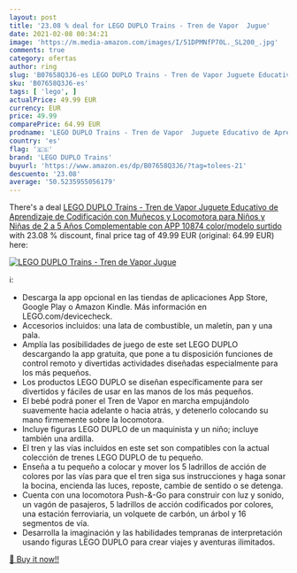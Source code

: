 ```yaml
---
layout: post
title: '23.08 % deal for LEGO DUPLO Trains - Tren de Vapor  Jugue'
date: 2021-02-08 00:34:21
image: 'https://m.media-amazon.com/images/I/51DPMNfP70L._SL200_.jpg'
comments: true
category: ofertas
author: ring
slug: 'B07658Q3J6-es LEGO DUPLO Trains - Tren de Vapor Juguete Educativo de...'
sku: 'B07658Q3J6-es'
tags: [ 'lego', ]
actualPrice: 49.99 EUR
currency: EUR
price: 49.99
comparePrice: 64.99 EUR
prodname: 'LEGO DUPLO Trains - Tren de Vapor  Juguete Educativo de Aprendizaje de Codificación con Muñecos y Locomotora para Niños y Niñas de 2 a 5 Años  Complementable con APP  10874    color/modelo surtido'
country: 'es'
flag: '🇪🇸'
brand: 'LEGO DUPLO Trains'
buyurl: 'https://www.amazon.es/dp/B07658Q3J6/?tag=tolees-21'
descuento: '23.08'
average: '50.5235955056179'
---
```


There's a deal [LEGO DUPLO Trains - Tren de Vapor  Juguete Educativo de Aprendizaje de Codificación con Muñecos y Locomotora para Niños y Niñas de 2 a 5 Años  Complementable con APP  10874    color/modelo surtido](https://www.amazon.es/dp/B07658Q3J6/?tag=tolees-21)  with  23.08 % discount, final price tag of  49.99 EUR (original: 64.99 EUR) here:

[![LEGO DUPLO Trains - Tren de Vapor  Jugue](https://m.media-amazon.com/images/I/51DPMNfP70L._SL200_.jpg)](https://www.amazon.es/dp/B07658Q3J6/?tag=tolees-21)

ℹ️:

- Descarga la app opcional en las tiendas de aplicaciones App Store, Google Play o Amazon Kindle. Más información en LEGO.com/devicecheck.
- Accesorios incluidos: una lata de combustible, un maletín, pan y una pala.
- Amplía las posibilidades de juego de este set LEGO DUPLO descargando la app gratuita, que pone a tu disposición funciones de control remoto y divertidas actividades diseñadas especialmente para los más pequeños.
- Los productos LEGO DUPLO se diseñan específicamente para ser divertidos y fáciles de usar en las manos de los más pequeños.
- El bebé podrá poner el Tren de Vapor en marcha empujándolo suavemente hacia adelante o hacia atrás, y detenerlo colocando su mano firmemente sobre la locomotora.
- Incluye figuras LEGO DUPLO de un maquinista y un niño; incluye también una ardilla.
- El tren y las vías incluidos en este set son compatibles con la actual colección de trenes LEGO DUPLO de tu pequeño.
- Enseña a tu pequeño a colocar y mover los 5 ladrillos de acción de colores por las vías para que el tren siga sus instrucciones y haga sonar la bocina, encienda las luces, reposte, cambie de sentido o se detenga.
- Cuenta con una locomotora Push-&-Go para construir con luz y sonido, un vagón de pasajeros, 5 ladrillos de acción codificados por colores, una estación ferroviaria, un volquete de carbón, un árbol y 16 segmentos de vía.
- Desarrolla la imaginación y las habilidades tempranas de interpretación usando figuras LEGO DUPLO para crear viajes y aventuras ilimitados.

[🛒 Buy it now!!](https://www.amazon.es/dp/B07658Q3J6/?tag=tolees-21)
